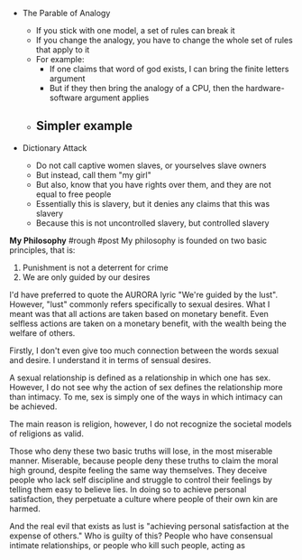 - The Parable of Analogy
	- If you stick with one model, a set of rules can break it
	- If you change the analogy, you have to change the whole set of rules that apply to it
	- For example:
		- If one claims that word of god exists, I can bring the finite letters argument
		- But if they then bring the analogy of a CPU, then the hardware-software argument applies
	- Simpler example
		- 


- Dictionary Attack
	- Do not call captive women slaves, or yourselves slave owners
	- But instead, call them "my girl"
	- But also, know that you have rights over them, and they are not equal to free people
	- Essentially this is slavery, but it denies any claims that this was slavery
	- Because this is not uncontrolled slavery, but controlled slavery


**My Philosophy** #rough #post
My philosophy is founded on two basic principles, that is:
1. Punishment is not a deterrent for crime
2. We are only guided by our desires

I'd have preferred to quote the AURORA lyric "We're guided by the lust".
However, "lust" commonly refers specifically to sexual desires.
What I meant was that all actions are taken based on monetary benefit.
Even selfless actions are taken on a monetary benefit, with the wealth being the welfare of others.

Firstly, I don't even give too much connection between the words sexual and desire.
I understand it in terms of sensual desires.

A sexual relationship is defined as a relationship in which one has sex.
However, I do not see why the action of sex defines the relationship more than intimacy.
To me, sex is simply one of the ways in which intimacy can be achieved.

The main reason is religion, however, I do not recognize the societal models of religions as valid.

Those who deny these two basic truths will lose, in the most miserable manner.
Miserable, because people deny these truths to claim the moral high ground, despite feeling the same way themselves.
They deceive people who lack self discipline and struggle to control their feelings by telling them easy to believe lies.
In doing so to achieve personal satisfaction, they perpetuate a culture where people of their own kin are harmed.

And the real evil that exists as lust is "achieving personal satisfaction at the expense of others."
Who is guilty of this? People who have consensual intimate relationships, or people who kill such people, acting as 